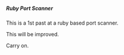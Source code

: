 ##### Ruby Port Scanner

This is a 1st past at a ruby based port scanner.

This will be improved.

Carry on.
